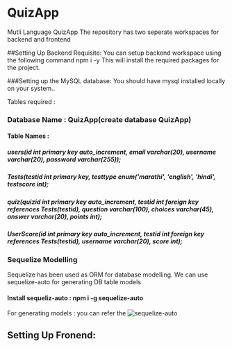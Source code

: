 # QuizApp
Mutli Language QuizApp
The repository has two seperate workspaces for backend and frontend


##Setting Up Backend Requisite:
You can setup backend workspace using the following command
npm i -y
This will install the required packages for the project.

###Setting up the MySQL database:
You should have mysql installed locally on your system..

Tables required : 
### Database Name : QuizApp(create database QuizApp)
#### Table Names : 
##### users(id int primary key auto_increment, email varchar(20), username varchar(20), password varchar(255));
##### Tests(testid int primary key, testtype enum('marathi', 'english', 'hindi', testscore int);
##### quiz(quizid int primary key auto_increment, testid int foreign key references Tests(testid), question varchar(100), choices varchar(45), answer varchar(20), points int);
##### UserScore(id int primary key auto_increment, testid int foreign key references Tests(testid), username varchar(20), score int);

### Sequelize Modelling
Sequelize has been used as ORM for database modelling.
We can use sequelize-auto for generating DB table models

#### Install sequeliz-auto : npm i -g sequelize-auto
For generating models : you can refer the ![sequelize-auto](https://github.com/sequelize/sequelize-auto)


















## Setting Up Fronend:
